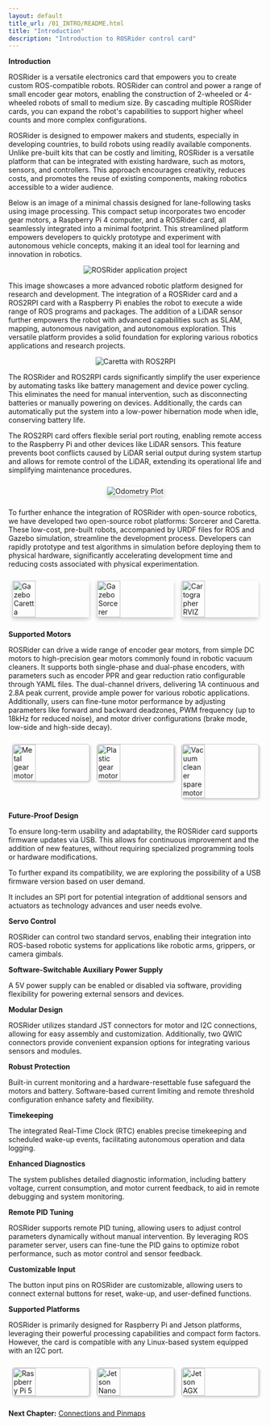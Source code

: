 ```yaml
---
layout: default
title_url: /01_INTRO/README.html
title: "Introduction"
description: "Introduction to ROSRider control card"
---
```


**Introduction**

ROSRider is a versatile electronics card that empowers you to create custom ROS-compatible robots. ROSRider can control and power a range of small encoder gear motors, enabling the construction of 2-wheeled or 4-wheeled robots of small to medium size. By cascading multiple ROSRider cards, you can expand the robot's capabilities to support higher wheel counts and more complex configurations.

ROSRider is designed to empower makers and students, especially in developing countries, to build robots using readily available components. Unlike pre-built kits that can be costly and limiting, ROSRider is a versatile platform that can be integrated with existing hardware, such as motors, sensors, and controllers. This approach encourages creativity, reduces costs, and promotes the reuse of existing components, making robotics accessible to a wider audience.

Below is an image of a minimal chassis designed for lane-following tasks using image processing. This compact setup incorporates two encoder gear motors, a Raspberry Pi 4 computer, and a ROSRider card, all seamlessly integrated into a minimal footprint. This streamlined platform empowers developers to quickly prototype and experiment with autonomous vehicle concepts, making it an ideal tool for learning and innovation in robotics.
<p align="center">
<img src="../images/sorcerer_rosrider_intro.jpg" alt="ROSRider application project">
</p>

This image showcases a more advanced robotic platform designed for research and development. The integration of a ROSRider card and a ROS2RPI card with a Raspberry Pi enables the robot to execute a wide range of ROS programs and packages. The addition of a LiDAR sensor further empowers the robot with advanced capabilities such as SLAM, mapping, autonomous navigation, and autonomous exploration. This versatile platform provides a solid foundation for exploring various robotics applications and research projects.

<p align="center">
<img src="../images/caretta_top.jpg" alt="Caretta with ROS2RPI">
</p>

The ROSRider and ROS2RPI cards significantly simplify the user experience by automating tasks like battery management and device power cycling. This eliminates the need for manual intervention, such as disconnecting batteries or manually powering on devices. Additionally, the cards can automatically put the system into a low-power hibernation mode when idle, conserving battery life.

The ROS2RPI card offers flexible serial port routing, enabling remote access to the Raspberry Pi and other devices like LiDAR sensors. This feature prevents boot conflicts caused by LiDAR serial output during system startup and allows for remote control of the LiDAR, extending its operational life and simplifying maintenance procedures.

<div style="display: flex; justify-content: space-around; margin: 25px 0;">
  <img src="../images/odometry-house-sm.gif" alt="Odometry Plot" style="box-shadow: 0px 4px 8px rgba(0, 0, 0, 0.2);">
</div>

To further enhance the integration of ROSRider with open-source robotics, we have developed two open-source robot platforms: Sorcerer and Caretta. These low-cost, pre-built robots, accompanied by URDF files for ROS and Gazebo simulation, streamline the development process. Developers can rapidly prototype and test algorithms in simulation before deploying them to physical hardware, significantly accelerating development time and reducing costs associated with physical experimentation.

<div style="display: flex; justify-content: space-around; margin: 25px 0;">
  <img src="../images/gazebo_caretta.png" alt="Gazebo Caretta" style="width: 30%; box-shadow: 0px 4px 8px rgba(0, 0, 0, 0.2);">
  <img src="../images/gazebo_sorcerer.png" alt="Gazebo Sorcerer" style="width: 30%; box-shadow: 0px 4px 8px rgba(0, 0, 0, 0.2);">
  <img src="../images/rviz_cartographer.png" alt="Cartographer RVIZ" style="width: 30%; box-shadow: 0px 4px 8px rgba(0, 0, 0, 0.2);">
</div>

**Supported Motors**

ROSRider can drive a wide range of encoder gear motors, from simple DC motors to high-precision gear motors commonly found in robotic vacuum cleaners. It supports both single-phase and dual-phase encoders, with parameters such as encoder PPR and gear reduction ratio configurable through YAML files. The dual-channel drivers, delivering 1A continuous and 2.8A peak current, provide ample power for various robotic applications. Additionally, users can fine-tune motor performance by adjusting parameters like forward and backward deadzones, PWM frequency (up to 18kHz for reduced noise), and motor driver configurations (brake mode, low-side and high-side decay).

<div style="display: flex; justify-content: space-around; margin: 25px 0;">
  <img src="../images/metal_gear_motor_a.png" alt="Metal gear motor" style="width: 30%; border: 1px solid #ccc; border-radius: 5px; box-shadow: 2px 2px 4px rgba(0, 0, 0, 0.2);">
  <img src="../images/plastic_gear_motor.png" alt="Plastic gear motor" style="width: 30%; border: 1px solid #ccc; border-radius: 5px; box-shadow: 2px 2px 4px rgba(0, 0, 0, 0.2);">
  <img src="../images/vacuum_robot_motor.png" alt="Vacuum cleaner spare motor" style="width: 30%; border: 1px solid #ccc; border-radius: 5px; box-shadow: 2px 2px 4px rgba(0, 0, 0, 0.2);">
</div>

**Future-Proof Design**

To ensure long-term usability and adaptability, the ROSRider card supports firmware updates via USB. This allows for continuous improvement and the addition of new features, without requiring specialized programming tools or hardware modifications.

To further expand its compatibility, we are exploring the possibility of a USB firmware version based on user demand.

It includes an SPI port for potential integration of additional sensors and actuators as technology advances and user needs evolve.

**Servo Control**

ROSRider can control two standard servos, enabling their integration into ROS-based robotic systems for applications like robotic arms, grippers, or camera gimbals.

**Software-Switchable Auxiliary Power Supply** 

A 5V power supply can be enabled or disabled via software, providing flexibility for powering external sensors and devices.

**Modular Design** 

ROSRider utilizes standard JST connectors for motor and I2C connections, allowing for easy assembly and customization. Additionally, two QWIC connectors provide convenient expansion options for integrating various sensors and modules.

**Robust Protection** 

Built-in current monitoring and a hardware-resettable fuse safeguard the motors and battery. Software-based current limiting and remote threshold configuration enhance safety and flexibility.

**Timekeeping** 

The integrated Real-Time Clock (RTC) enables precise timekeeping and scheduled wake-up events, facilitating autonomous operation and data logging.

**Enhanced Diagnostics** 

The system publishes detailed diagnostic information, including battery voltage, current consumption, and motor current feedback, to aid in remote debugging and system monitoring.

**Remote PID Tuning**

ROSRider supports remote PID tuning, allowing users to adjust control parameters dynamically without manual intervention. By leveraging ROS parameter server, users can fine-tune the PID gains to optimize robot performance, such as motor control and sensor feedback.

**Customizable Input**

The button input pins on ROSRider are customizable, allowing users to connect external buttons for reset, wake-up, and user-defined functions.

**Supported Platforms**

ROSRider is primarily designed for Raspberry Pi and Jetson platforms, leveraging their powerful processing capabilities and compact form factors. However, the card is compatible with any Linux-based system equipped with an I2C port.

<div style="display: flex; justify-content: space-around; margin: 25px 0;">
  <img src="../images/rpi.png" alt="Raspberry Pi 5" style="width: 30%; border: 1px solid #ccc; border-radius: 5px; box-shadow: 2px 2px 4px rgba(0, 0, 0, 0.2);">
  <img src="../images/jetson_nano.png" alt="Jetson Nano" style="width: 30%; border: 1px solid #ccc; border-radius: 5px; box-shadow: 2px 2px 4px rgba(0, 0, 0, 0.2);">
  <img src="../images/jetson_agx.png" alt="Jetson AGX" style="width: 30%; border: 1px solid #ccc; border-radius: 5px; box-shadow: 2px 2px 4px rgba(0, 0, 0, 0.2);">
</div>

__Next Chapter:__ [Connections and Pinmaps](../02_PINMAP/README.md)